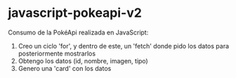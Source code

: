 # javascript-pokeapi-v2

Consumo de la PokéApi realizada en JavaScript:

1) Creo un ciclo 'for', y dentro de este, un 'fetch' donde pido los datos para posteriormente mostrarlos
2) Obtengo los datos (id, nombre, imagen, tipo)
3) Genero una 'card' con los datos
